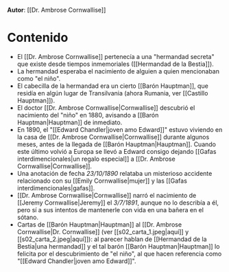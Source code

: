 **Autor**: [[Dr. Ambrose Cornwallise]]

# Contenido
- El [[Dr. Ambrose Cornwallise]] pertenecía a una "hermandad secreta" que existe desde tiempos inmemoriales ([[Hermandad de la Bestia]]).
- La hermandad esperaba el nacimiento de alguien a quien mencionaban como "el niño".
- El cabecilla de la hermandad era un cierto [[Barón Hauptman]], que residía en algún lugar de Transilvania (ahora Rumania, ver [[Castillo Hauptman]]).
- El doctor [[Dr. Ambrose Cornwallise|Cornwallise]] descubrió el nacimiento del "niño" en 1880, avisando a [[Barón Hauptman|Hauptman]] de inmediato.
- En 1890, el "[[Edward Chandler|joven amo Edward]]" estuvo viviendo en la casa de [[Dr. Ambrose Cornwallise|Cornwallise]] durante algunos meses, antes de la llegada de [[Barón Hauptman|Hauptman]]. Cuando este último volvió a Europa se llevó a Edward consigo dejando [[Gafas interdimencionales|un regalo especial]] a [[Dr. Ambrose Cornwallise|Cornwallise]].
- Una anotación de fecha *23/10/1890* relataba un misterioso accidente relacionado con su [[Emily Cornwallise|mujer]] y las [[Gafas interdimencionales|gafas]].
- [[Dr. Ambrose Cornwallise|Cornwallise]] narró el nacimiento de [[Jeremy Cornwallise|Jeremy]] el *3/7/1891*, aunque no lo describía a él, pero sí a sus intentos de mantenerle con vida en una bañera en el sótano.
- Cartas de [[Barón Hauptman|Hauptman]] al [[Dr. Ambrose Cornwallise|Dr. Cornwallise]] (ver [[s02_carta_1.jpeg|aquí]] y [[s02_carta_2.jpeg|aquí]]): al parecer hablan de [[Hermandad de la Bestia|una hermandad]] y el tal barón [[Barón Hauptman|Hauptman]] lo felicita por el descubrimiento de "el niño", al que hacen referencia como "[[Edward Chandler|joven amo Edward]]".